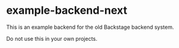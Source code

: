 # example-backend-next

This is an example backend for the old Backstage backend system.

Do not use this in your own projects.
